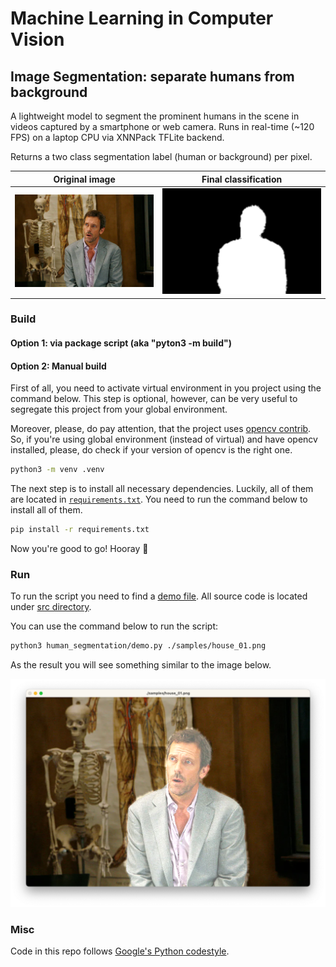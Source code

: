 # Machine Learning in Computer Vision

## Image Segmentation: separate humans from background

A lightweight model to segment the prominent humans in the scene 
in videos captured by a smartphone or web camera.
Runs in real-time (~120 FPS) on a laptop CPU via XNNPack TFLite backend.

Returns a two class segmentation label (human or background) per pixel.

| Original image                                            | Final classification                                                    |
|-----------------------------------------------------------|-------------------------------------------------------------------------|
| ![Original image](./resources/example_original_image.png) | ![Result classification](./resources/example_result_classification.png) |

### Build

#### Option 1: via package script (aka "pyton3 -m build")



#### Option 2: Manual build

First of all, you need to activate virtual environment
in you project using the command below. This step is optional,
however, can be very useful to segregate this project from your
global environment.

Moreover, please, do pay attention, that the project uses [opencv contrib](https://pypi.org/project/opencv-contrib-python/).
So, if you're using global environment (instead of virtual) and have
opencv installed, please, do check if your version of opencv is the
right one.

```bash
python3 -m venv .venv
```

The next step is to install all necessary dependencies. Luckily,
all of them are located in [`requirements.txt`](./requirements.txt).
You need to run the command below to install all of them.

```bash
pip install -r requirements.txt
```

Now you're good to go! Hooray 🎉

### Run

To run the script you need to find a [demo file](human_segmentation/demo.py).
All source code is located under [src directory](./human_segmentation).

You can use the command below to run the script:

```bash
python3 human_segmentation/demo.py ./samples/house_01.png
```

As the result you will see something similar to the image below.

![Script results](./resources/script_output.png)

### Misc

Code in this repo follows [Google's Python codestyle](https://google.github.io/styleguide/pyguide.html).

